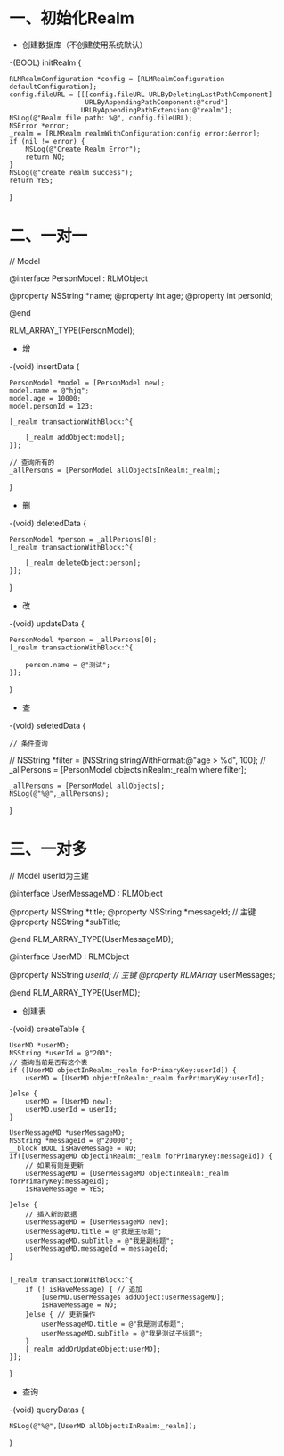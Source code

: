 # 一、初始化Realm

- 创建数据库（不创建使用系统默认）

-(BOOL) initRealm {

    RLMRealmConfiguration *config = [RLMRealmConfiguration defaultConfiguration];
    config.fileURL = [[[config.fileURL URLByDeletingLastPathComponent]
                       URLByAppendingPathComponent:@"crud"]
                      URLByAppendingPathExtension:@"realm"];
    NSLog(@"Realm file path: %@", config.fileURL);
    NSError *error;
    _realm = [RLMRealm realmWithConfiguration:config error:&error];
    if (nil != error) {
        NSLog(@"Create Realm Error");
        return NO;
    }
    NSLog(@"create realm success");
    return YES;
}

# 二、一对一

// Model

@interface PersonModel : RLMObject
    
@property NSString *name;
@property int age;
@property int personId;

@end

RLM_ARRAY_TYPE(PersonModel);

- 增

-(void) insertData {

    PersonModel *model = [PersonModel new];
    model.name = @"hjq";
    model.age = 10000;
    model.personId = 123;
    
    [_realm transactionWithBlock:^{
    
        [_realm addObject:model];
    }];
    
    // 查询所有的
    _allPersons = [PersonModel allObjectsInRealm:_realm];
    
}

- 删

-(void) deletedData {

    PersonModel *person = _allPersons[0];
    [_realm transactionWithBlock:^{
    
        [_realm deleteObject:person];
    }];
    
}

- 改

-(void) updateData {

    PersonModel *person = _allPersons[0];
    [_realm transactionWithBlock:^{
    
        person.name = @"测试";
    }];
    
}

- 查

-(void) seletedData {

    // 条件查询
    
//    NSString *filter = [NSString stringWithFormat:@"age > %d", 100];
//    _allPersons = [PersonModel objectsInRealm:_realm where:filter];

    _allPersons = [PersonModel allObjects];
    NSLog(@"%@",_allPersons);
    
}


# 三、一对多

// Model  userId为主建

@interface UserMessageMD : RLMObject

@property NSString *title;
@property NSString *messageId; // 主键
@property NSString *subTitle;

@end
RLM_ARRAY_TYPE(UserMessageMD);


@interface UserMD : RLMObject

@property NSString *userId; // 主键
@property RLMArray <UserMessageMD>* userMessages;

@end
RLM_ARRAY_TYPE(UserMD);


- 创建表

-(void) createTable {

    
    UserMD *userMD;
    NSString *userId = @"200";
    // 查询当前是否有这个表
    if ([UserMD objectInRealm:_realm forPrimaryKey:userId]) {
        userMD = [UserMD objectInRealm:_realm forPrimaryKey:userId];
        
    }else {
        userMD = [UserMD new];
        userMD.userId = userId;
    }
    
    UserMessageMD *userMessageMD;
    NSString *messageId = @"20000";
    __block BOOL isHaveMessage = NO;
    if([UserMessageMD objectInRealm:_realm forPrimaryKey:messageId]) {
        // 如果有则是更新
        userMessageMD = [UserMessageMD objectInRealm:_realm forPrimaryKey:messageId];
        isHaveMessage = YES;
    
    }else {
        // 插入新的数据
        userMessageMD = [UserMessageMD new];
        userMessageMD.title = @"我是主标题";
        userMessageMD.subTitle = @"我是副标题";
        userMessageMD.messageId = messageId;
    }

    
    [_realm transactionWithBlock:^{
        if (! isHaveMessage) { // 追加
            [userMD.userMessages addObject:userMessageMD];
            isHaveMessage = NO;
        }else { // 更新操作
            userMessageMD.title = @"我是测试标题";
            userMessageMD.subTitle = @"我是测试子标题";
        }
        [_realm addOrUpdateObject:userMD];
    }];
}

- 查询

-(void) queryDatas {

    NSLog(@"%@",[UserMD allObjectsInRealm:_realm]);
}

